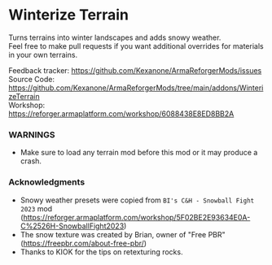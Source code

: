 # Winterize Terrain

Turns terrains into winter landscapes and adds snowy weather.</br>
Feel free to make pull requests if you want additional overrides for materials in your own terrains.

Feedback tracker: https://github.com/Kexanone/ArmaReforgerMods/issues<br>
Source Code: https://github.com/Kexanone/ArmaReforgerMods/tree/main/addons/WinterizeTerrain<br>
Workshop: https://reforger.armaplatform.com/workshop/6088438E8ED8BB2A

### WARNINGS

- Make sure to load any terrain mod before this mod or it may produce a crash.

### Acknowledgments

- Snowy weather presets were copied from `BI's C&H - Snowball Fight 2023` mod (https://reforger.armaplatform.com/workshop/5F02BE2E93634E0A-C%2526H-SnowballFight2023)
- The snow texture was created by Brian, owner of "Free PBR" (https://freepbr.com/about-free-pbr/)
- Thanks to KIOK for the tips on retexturing rocks.
